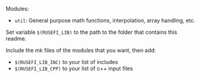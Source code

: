 Modules:
- `util`: General purpose math functions, interpolation, array handling, etc.

Set variable `$(RUSEFI_LIB)` to the path to the folder that contains this readme.

Include the mk files of the modules that you want, then add:
- `$(RUSEFI_LIB_INC)` to your list of includes
- `$(RUSEFI_LIB_CPP)` to your list of c++ input files
